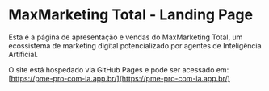 # MaxMarketing Total - Landing Page

Esta é a página de apresentação e vendas do MaxMarketing Total, um ecossistema de marketing digital potencializado por agentes de Inteligência Artificial.

O site está hospedado via GitHub Pages e pode ser acessado em: [https://pme-pro-com-ia.app.br/](https://pme-pro-com-ia.app.br/)
